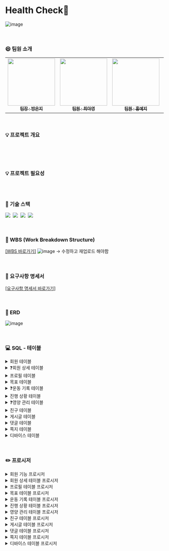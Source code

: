 # Health Check🎾
![image](https://github.com/beyond-sw-camp/be07_1st_3team_healthcheck/assets/87412123/38fb1ecf-d0dd-4492-be0a-eb60d4c87e75)
<br>
<br>
<br>

### 😄 팀원 소개
<table>  
  <tbody>
    <tr>
      <td align="center"><a href="https://github.com/qkdrmawll"><img src="https://github.com/beyond-sw-camp/be07_1st_3team_healthcheck/assets/87412123/b31e0bed-11aa-4363-b5bf-2f9b9e8ad4c3" width="150px;" alt=""/><br /><sub><b>팀장 : 방은지 </b></sub></a><br /></td>
      <td align="center"><a href="https://github.com/tteia"><img src="https://github.com/beyond-sw-camp/be07_1st_3team_healthcheck/assets/87412123/b31e0bed-11aa-4363-b5bf-2f9b9e8ad4c3" width="150px;" alt=""/><br /><sub><b>팀원 : 최아영 </b></sub></a><br /></td>
      <td align="center"><a href="https://github.com/H-Yeji"><img src="https://github.com/beyond-sw-camp/be07_1st_3team_healthcheck/assets/87412123/cef94f09-9a8b-4abb-b573-c90e649117d4" width="150px;" alt=""/><br /><sub><b>팀원 : 홍예지 </b></sub></a><br /></td>
      <td align="center"><a href="https://github.com/leem5514"><img src="https://github.com/beyond-sw-camp/be07_1st_3team_healthcheck/assets/87412123/1113ad4a-631a-48fa-8a0f-88a772682f9f" width="150px;" alt=""/><br /><sub><b>팀원 : 이명규 </b></sub></a><br /></td>
    </tr>
  </tbody>
</table>
<br>


### 💡 프로젝트 개요 
<pre><code>
	
</code></pre>
<br>


### 💡 프로젝트 필요성 
<br>
<br>


### 📌 기술 스택
 <img src="https://img.shields.io/badge/mysql-4479A1?style=for-the-badge&logo=mysql&logoColor=white">&nbsp;&nbsp;<img src="https://img.shields.io/badge/mariaDB-003545?style=for-the-badge&logo=mariaDB&logoColor=white">&nbsp;&nbsp;<img src="https://img.shields.io/badge/github-181717?style=for-the-badge&logo=github&logoColor=white">&nbsp;&nbsp;<img src="https://img.shields.io/badge/git-F05032?style=for-the-badge&logo=git&logoColor=white"> 
<br>
<br> 
<br>

### 📅 WBS (Work Breakdown Structure)
[[WBS 바로가기]](https://docs.google.com/spreadsheets/d/1kbN5XonKJiKncqxmrI0m85HVIuabvkAwmK7VqzdzByo/edit#gid=0)
![image](https://github.com/beyond-sw-camp/be07_1st_3team_healthcheck/assets/87412123/ae703dfe-38a7-4ac6-96e3-74ffb63086b3)
-> 수정하고 재업로드 해야함  
<br>
<br>

### 📝 요구사항 명세서 
[[요구사항 명세서 바로가기]](https://docs.google.com/spreadsheets/d/1kbN5XonKJiKncqxmrI0m85HVIuabvkAwmK7VqzdzByo/edit?usp=sharing)
<br>
<br>
<br>

### 🎨 ERD
![image](https://github.com/beyond-sw-camp/be07_1st_3team_healthcheck/assets/87412123/c5932e45-79de-4592-a872-a6a4ae8edefb)
<br>
<br>
<br>

### 💻 SQL - 테이블 
<details>
  <summary>회원 테이블</summary>
  <pre><code>
  CREATE TABLE users (
    	id INT AUTO_INCREMENT,
    	nickname VARCHAR(255) UNIQUE NOT NULL,
    	name VARCHAR(255),
    	email VARCHAR(255) UNIQUE NOT NULL,
    	password VARCHAR(255) NOT NULL,
    	phone_number VARCHAR(20), 
    	created_date DATETIME NOT NULL DEFAULT CURRENT_TIMESTAMP NOT NULL,
    	age INT NOT NULL,
    	sex ENUM('M', 'F') NOT NULL,
    	delYN ENUM('Y', 'N') DEFAULT 'N',
    	primary key(id) 
); 
  </code></pre>
</details>  
<details> 
  <summary>❓회원 상세 테이블</summary>
  <pre><code>
    CREATE TABLE user_detail (
	    id INT AUTO_INCREMENT, 
			user_id INT NOT NULL,
    	height DECIMAL(10, 2) NOT NULL,
    	weight DECIMAL(10, 2) NOT NULL,
		  bmi DECIMAL(10, 2),
    	skeletal_muscle_mass DECIMAL(10, 2)NOT NULL, 
	   	body_fat_percentage DECIMAL(10, 2),
    	created_time DATETIME DEFAULT CURRENT_TIMESTAMP NOT NULL,
    	delYN ENUM('Y', 'N') DEFAULT 'N',
    	bmr INT, 
    	primary key(id),
    	FOREIGN KEY (user_id) REFERENCES users(id)
  );
  </code></pre>
</details> 
<details>
  <summary>프로필 테이블</summary>
  <pre><code>
  CREATE TABLE profile (
    id INT AUTO_INCREMENT, 
    user_id INT NOT NULL,
    intro VARCHAR(1000),
    fav_exercise VARCHAR(100),
    level ENUM('상', '중', '하'),
    delYN ENUM('Y', 'N') DEFAULT 'N',
    primary key(id), 
    FOREIGN KEY (user_id) REFERENCES users(id)
  );
  </code></pre>
</details> 
<details>
  <summary>목표 테이블</summary>
  <pre><code>
  CREATE TABLE goal (
    	id INT AUTO_INCREMENT,
    	user_id INT,
    	goal ENUM('체중감량', '근육량증가') NOT NULL,
    	target_date date NOT NULL,
    	target_kg DECIMAL(10, 2) NOT NULL,
    	status enum('진행중', '완료') default '진행중',
    	delYN ENUM('Y', 'N') DEFAULT 'N',
    	primary key(id), 
    	FOREIGN KEY (user_id) REFERENCES users(id)
  );
  </code></pre>
</details>
<details> 
  <summary>❓운동 기록 테이블</summary>
  <pre><code>
  CREATE TABLE exercise_record (
    	id INT AUTO_INCREMENT, 
    	user_id INT NOT NULL,
      calories_burned DECIMAL(10, 2),
    	start_time DATETIME,
    	end_time DATETIME, 
    	primary key(id),
    	FOREIGN KEY (user_id) REFERENCES users(id)
  );
  </code></pre>
</details> 
<details>
  <summary>진행 상황 테이블</summary>
  <pre><code>
  CREATE TABLE progress (
    id INT AUTO_INCREMENT, 
    user_id INT NOT NULL,
    goal_id INT NOT NULL,
    currentTime date default current_date,
    remain_kg DECIMAL(10, 2) NOT NULL, 
    delYN ENUM('Y', 'N') DEFAULT 'N',
    primary key(id), 
    FOREIGN KEY (user_id) REFERENCES users(id),
    FOREIGN KEY (goal_id) REFERENCES goal(ID)
  );
  </code></pre>
</details>
<details> 
  <summary>❓영양 관리 테이블</summary>
  <pre><code>
    CREATE TABLE nutritional_management (
      id INT AUTO_INCREMENT, 
		  user_id INT NOT NULL,
    	intake_time ENUM('아침','점심','저녁','간식'),
    	intake_date DATE DEFAULT CURRENT_DATE,
    	car_kcal INT,
    	pro_kcal INT,
    	fat_kcal INT,
    	total_kcal INT,
    	delYN ENUM('Y', 'N') DEFAULT 'N',
    	primary key(id),
    	FOREIGN KEY (user_id) REFERENCES users(id)
  );
  </code></pre>
</details>
<details>
  <summary>친구 테이블</summary>
  <pre><code>
    CREATE TABLE friend (
	    id int auto_increment,
	    user_id1 int NOT NULL,
	    user_id2 int NOT NULL,
	    created_time DATETIME DEFAULT CURRENT_TIMESTAMP NOT NULL,
	    delYN ENUM('Y', 'N') DEFAULT 'N',
	    primary key(id),
	    FOREIGN KEY (user_id1) REFERENCES users(id),
	    FOREIGN KEY (user_id2) REFERENCES users(id)
  );
  </code></pre>
</details> 
<details>
  <summary>게시글 테이블</summary>
  <pre><code>
    CREATE TABLE post (
	    id int auto_increment,
	    user_id int NOT NULL,
	    title varchar(255) NOT NULL,
	    contents varchar(3000),
	    created_time DATETIME DEFAULT CURRENT_TIMESTAMP NOT NULL,
	    hits int NOT NULL	DEFAULT 1,
	    delYN ENUM('Y', 'N') DEFAULT 'N',
	    primary key(id),
	    FOREIGN KEY (user_id) REFERENCES users(id)
  ); 
  </code></pre>
</details> 
<details>
  <summary>댓글 테이블</summary>
  <pre><code>
    CREATE TABLE reply (
	    id int auto_increment,
	    user_id int NOT NULL,
	    post_id int NOT NULL,
	    contents varchar(255) NOT NULL,
	    created_time DATETIME DEFAULT CURRENT_TIMESTAMP NOT NULL, 
	    delYN ENUM('Y', 'N') DEFAULT 'N',
	    primary key(id),
	    FOREIGN KEY (user_id) REFERENCES users(id),
	    FOREIGN KEY (post_id) REFERENCES post(id)
  );
  </code></pre>
</details> 
<details>
  <summary>쪽지 테이블</summary>
  <pre><code>
    CREATE TABLE message (
	    id int auto_increment,
	    sender int NOT NULL,
	    receiver int NOT NULL,
	    texts varchar(1000)	NOT NULL,
	    created_time DATETIME DEFAULT CURRENT_TIMESTAMP NOT NULL, 
	    delYN ENUM('Y', 'N') DEFAULT 'N',
	    primary key(id),
	    FOREIGN KEY (sender) REFERENCES users(id),
	    FOREIGN KEY (receiver) REFERENCES users(id)
  );
  </code></pre>
</details> 
<details>
  <summary>디바이스 테이블</summary>
  <pre><code>
    CREATE TABLE device (
	    id int auto_increment,
	    user_id int NOT NULL,
	    devices_alias varchar(255) NOT NULL UNIQUE,
	    serial_number varchar(255) NOT NULL UNIQUE,
	    created_time DATETIME DEFAULT CURRENT_TIMESTAMP NOT NULL, 
	    delYN ENUM('Y', 'N') DEFAULT 'N',
	    primary key(id),
	    FOREIGN KEY (user_id) REFERENCES users(id)
  ); 
  </code></pre>
</details> 
<br>
<br>

### ✏️ 프로시저 
<details>
	<summary>회원 기능 프로시저</summary>
	(1) 회원 가입 프로시저 
	<img src="https://github.com/beyond-sw-camp/be07_1st_3team_healthcheck/assets/87412123/0652b889-338a-4572-bbd3-3a19db149c75">
	<pre><code>
	CALL signUp('suguri', 'suguri', 'suguri@naver.com', '2341', '010-1111-2222', 27, 'F'); 
	</code></pre>
	<img src="https://github.com/beyond-sw-camp/be07_1st_3team_healthcheck/assets/87412123/0ca77572-a380-4d7c-aed3-a28eda91df9d">
	user_id=5 회원 추가 
	<br>
	<br> 
	(2) 회원 정보 수정 프로시저
	<img src="https://github.com/beyond-sw-camp/be07_1st_3team_healthcheck/assets/87412123/0652b889-338a-4572-bbd3-3a19db149c75">
	<pre><code>
	CALL userEdit('tteia', 'minji', '8888', '010-8888-4444', '22');
	</code></pre>
	<img src="https://github.com/beyond-sw-camp/be07_1st_3team_healthcheck/assets/87412123/89eada0c-eb6d-4138-ae34-127868fa2dd4">
	user_id=3 회원 정보 변경 
	<br>
	<br> 
	(3) 회원 탈퇴 프로시저
	<pre><code>
	CALL userEdit('tteia', 'minji', '8888', '010-8888-4444', '22');
	</code></pre>
	<img src="https://github.com/beyond-sw-camp/be07_1st_3team_healthcheck/assets/87412123/5a571e6e-3092-4344-8291-82992f470545">
	user_id=5 회원 탈퇴 (delYN 컬럼값 'Y') 
</details> 
<details> 
  <summary>회원 상세 테이블 프로시저</summary>
</details> 
<details>
  <summary>프로필 테이블 프로시저</summary>
</details> 
<details>
  <summary>목표 테이블 프로시저</summary>
</details>
<details> 
  <summary>운동 기록 테이블 프로시저</summary>
</details> 
<details>
  <summary>진행 상황 테이블 프로시저</summary>
</details>
<details> 
  <summary>영양 관리 테이블 프로시저</summary>
</details>
<details>
  <summary>친구 테이블 프로시저</summary>
  (1) 친구 목록 추가
  <pre><code>
  CALL add_friends('yeji','dding2');
  </code></pre>
  <img src="https://github.com/beyond-sw-camp/be07_1st_3team_healthcheck/assets/87412123/3d43ac13-4ee3-43c4-aecf-c96e62e17b25">
  user_id=2인 yeji와 user_id=4인 dding2가 친구 목록에 추가 (친구 맺음) 
  <br>
  <br> 
  (2) 친구 목표 조회 프로시저
  <pre><code>
  CALL viewFriendsGoal('yeji','dding2'); 
  </code></pre>
  <img src=""><br>
  입력받은 두 회원이 친구일 경우 -> 친구의 목표 조회 가능<br>
  <img src=""><br>
  입력받은 두 회원이 친구가 아닐 경우 -> 친구의 목표 조회 불가능<br>  
  <br>
  <br>
  (3) 친구 진행 상황 조회 프로시저
  <pre><code>
  CALL viewFriendsProgress('yeji','dding2');
  </code></pre>
  <img src=""><br> 
  내 닉네임과 친구의 닉네임을 입력하면 친구의 진행 상황 조회 가능 
</details> 
<details>
  <summary>게시글 테이블 프로시저</summary>
  (1) 게시글 등록 프로시저 
  <pre><code>
  CALL write_post('qkdrmawll', 'hi', 'hello'); 
  </code></pre>
  <img src="https://github.com/beyond-sw-camp/be07_1st_3team_healthcheck/assets/87412123/8e03eea7-c2e6-4de7-b1ce-5b69fa11c7b5"><br> 
  id=17 게시글 등록 
  <br>
  <br> 
  (2) 게시글 수정 프로시저 
  <pre><code>
  CALL update_post (17, 'new title', 'new contents'); 
  </code></pre>
  <img src="https://github.com/beyond-sw-camp/be07_1st_3team_healthcheck/assets/87412123/38e5fa9b-e966-4655-bcd8-e913e44edbc0"><br> 
  id=17인 게시물의 제목과 내용 수정 
  <br>
  <br>
  (3) 게시글 작성자로 조회 프로시저 
  <pre><code>
 CALL search_by_author ('qkdrmawll');
  </code></pre>
  <img src="https://github.com/beyond-sw-camp/be07_1st_3team_healthcheck/assets/87412123/f504ebf5-649e-4657-9d6b-c59968907e01"><br> 
  닉네임으로 해당 회원의 게시글 조회 
  <br>
  <br>
  (4) 게시글 제목으로 조회 프로시저  
  <pre><code>
  CALL search_by_title ('h'); 
  </code></pre>
  <img src="https://github.com/beyond-sw-camp/be07_1st_3team_healthcheck/assets/87412123/3b002d4f-7e28-44d1-9ce1-fc37a3f29e85"><br> 
  입력받은 내용이 제목으로 들어간 게시글 조회  
</details> 
<details>
  <summary>댓글 테이블 프로시저</summary>
</details> 
<details>
  <summary>쪽지 테이블 프로시저</summary>
  (1) 쪽지 발송 프로시저
  <pre><code>
  CALL sendMessage("qkdrmawll", "tteia", "what's your favorite fruits?"); 
  </code></pre>
  <img src="https://github.com/beyond-sw-camp/be07_1st_3team_healthcheck/assets/87412123/5857b7bb-ff71-4227-87ae-3f95fa8e9364"><br>
  1번 회원이 3번 회원에게 쪽지 발송 
  <br>
  <br>
  (2) 수신 조회 프로시저 
  <pre><code>
  CALL messageBox("tteia"); 
  </code></pre>
  <img src="https://github.com/beyond-sw-camp/be07_1st_3team_healthcheck/assets/87412123/5e0145d9-8068-4c8d-8dea-637c99001417"><br>
  receiver=3의 수신 쪽지 모두 조회 
  <br>
  <br>
  (3) 발신 조회 프로시저
  <pre><code>
  CALL sendBox("qkdrmawll"); 
  </code></pre>
  <img src="https://github.com/beyond-sw-camp/be07_1st_3team_healthcheck/assets/87412123/ad72a2d3-2b67-4c32-8d90-b1c7f1c1c471"><br>
  sender=1의 발신 쪽지 모두 조회 
</details> 
<details> 
  <summary>디바이스 테이블 프로시저</summary>
  (1) 디바이스 등록 프로시저 
  <img src="https://github.com/beyond-sw-camp/be07_1st_3team_healthcheck/assets/87412123/767cbe35-e16d-450b-95c0-f92d25046252"><br>
  <pre><code>
  CALL deviceRegist('qkdrmawll', 'myWatch', 'AW4432');
  </code></pre>
  <img src="https://github.com/beyond-sw-camp/be07_1st_3team_healthcheck/assets/87412123/cac4584d-fb97-4bad-ac12-43a651d4a111"><br>
  id=4 기기 등록 
</details> 
<br>
<br> 
